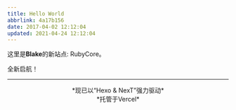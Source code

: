 ```yaml
---
title: Hello World
abbrlink: 4a17b156
date: 2017-04-02 12:12:04
updated: 2021-04-24 12:12:04
---
```

这里是**Blake**的新站点: RubyCore。

全新启航！
<!--more-->

---

<center>*现已以“Hexo & NexT”强力驱动*</center>
<center>*托管于Vercel*</center>